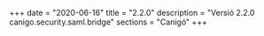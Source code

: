 +++
date        = "2020-06-16"
title       = "2.2.0"
description = "Versió 2.2.0 canigo.security.saml.bridge"
sections    = "Canigó"
+++
